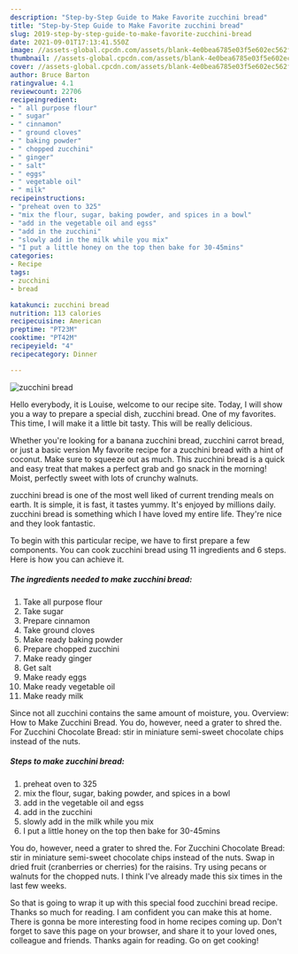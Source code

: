 ```yaml
---
description: "Step-by-Step Guide to Make Favorite zucchini bread"
title: "Step-by-Step Guide to Make Favorite zucchini bread"
slug: 2019-step-by-step-guide-to-make-favorite-zucchini-bread
date: 2021-09-01T17:13:41.550Z
image: //assets-global.cpcdn.com/assets/blank-4e0bea6785e03f5e602ec562f230caae08da540cada707380b4fe1bbebba43da.png
thumbnail: //assets-global.cpcdn.com/assets/blank-4e0bea6785e03f5e602ec562f230caae08da540cada707380b4fe1bbebba43da.png
cover: //assets-global.cpcdn.com/assets/blank-4e0bea6785e03f5e602ec562f230caae08da540cada707380b4fe1bbebba43da.png
author: Bruce Barton
ratingvalue: 4.1
reviewcount: 22706
recipeingredient:
- " all purpose flour"
- " sugar"
- " cinnamon"
- " ground cloves"
- " baking powder"
- " chopped zucchini"
- " ginger"
- " salt"
- " eggs"
- " vegetable oil"
- " milk"
recipeinstructions:
- "preheat oven to 325"
- "mix the flour, sugar, baking powder, and spices in a bowl"
- "add in the vegetable oil and egss"
- "add in the zucchini"
- "slowly add in the milk while you mix"
- "I put a little honey on the top then bake for 30-45mins"
categories:
- Recipe
tags:
- zucchini
- bread

katakunci: zucchini bread 
nutrition: 113 calories
recipecuisine: American
preptime: "PT23M"
cooktime: "PT42M"
recipeyield: "4"
recipecategory: Dinner

---
```



![zucchini bread](//assets-global.cpcdn.com/assets/blank-4e0bea6785e03f5e602ec562f230caae08da540cada707380b4fe1bbebba43da.png)

Hello everybody, it is Louise, welcome to our recipe site. Today, I will show you a way to prepare a special dish, zucchini bread. One of my favorites. This time, I will make it a little bit tasty. This will be really delicious.

Whether you&#39;re looking for a banana zucchini bread, zucchini carrot bread, or just a basic version My favorite recipe for a zucchini bread with a hint of coconut. Make sure to squeeze out as much. This zucchini bread is a quick and easy treat that makes a perfect grab and go snack in the morning! Moist, perfectly sweet with lots of crunchy walnuts.

zucchini bread is one of the most well liked of current trending meals on earth. It is simple, it is fast, it tastes yummy. It's enjoyed by millions daily. zucchini bread is something which I have loved my entire life. They're nice and they look fantastic.


To begin with this particular recipe, we have to first prepare a few components. You can cook zucchini bread using 11 ingredients and 6 steps. Here is how you can achieve it.

<!--inarticleads1-->

##### The ingredients needed to make zucchini bread:

1. Take  all purpose flour
1. Take  sugar
1. Prepare  cinnamon
1. Take  ground cloves
1. Make ready  baking powder
1. Prepare  chopped zucchini
1. Make ready  ginger
1. Get  salt
1. Make ready  eggs
1. Make ready  vegetable oil
1. Make ready  milk


Since not all zucchini contains the same amount of moisture, you. Overview: How to Make Zucchini Bread. You do, however, need a grater to shred the. For Zucchini Chocolate Bread: stir in miniature semi-sweet chocolate chips instead of the nuts. 

<!--inarticleads2-->

##### Steps to make zucchini bread:

1. preheat oven to 325
1. mix the flour, sugar, baking powder, and spices in a bowl
1. add in the vegetable oil and egss
1. add in the zucchini
1. slowly add in the milk while you mix
1. I put a little honey on the top then bake for 30-45mins


You do, however, need a grater to shred the. For Zucchini Chocolate Bread: stir in miniature semi-sweet chocolate chips instead of the nuts. Swap in dried fruit (cranberries or cherries) for the raisins. Try using pecans or walnuts for the chopped nuts. I think I&#39;ve already made this six times in the last few weeks. 

So that is going to wrap it up with this special food zucchini bread recipe. Thanks so much for reading. I am confident you can make this at home. There is gonna be more interesting food in home recipes coming up. Don't forget to save this page on your browser, and share it to your loved ones, colleague and friends. Thanks again for reading. Go on get cooking!
